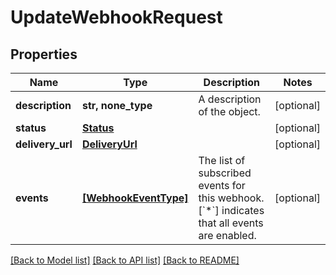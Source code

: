 # UpdateWebhookRequest


## Properties
Name | Type | Description | Notes
------------ | ------------- | ------------- | -------------
**description** | **str, none_type** | A description of the object. | [optional] 
**status** | [**Status**](Status.md) |  | [optional] 
**delivery_url** | [**DeliveryUrl**](DeliveryUrl.md) |  | [optional] 
**events** | [**[WebhookEventType]**](WebhookEventType.md) | The list of subscribed events for this webhook. [&#x60;*&#x60;] indicates that all events are enabled. | [optional] 

[[Back to Model list]](../../README.md#documentation-for-models) [[Back to API list]](../../README.md#documentation-for-api-endpoints) [[Back to README]](../../README.md)


